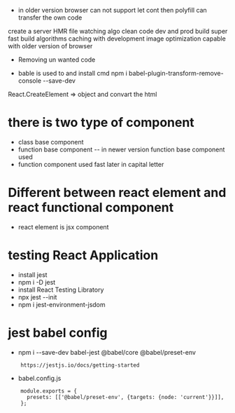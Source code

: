 <!-- What do yo mean by polyfill -->

- in older version browser can not support let cont then polyfill can transfer the own code

<!-- what is parcel -->

create a server
HMR
file watching algo
clean code
dev and prod build
super fast build algorithms
caching with development
image optimization
capable with older version of browser

<!-- tree shaking  -->

- Removing un wanted code

<!-- how to remove console log -->

- bable is used to and install cmd
  npm i babel-plugin-transform-remove-console --save-dev

React.CreateElement => object and convart the html

<!-- what is different between html and jsx -->

# there is two type of component

- class base component
- function base component -- in newer version function base component used
- function component used fast later in capital letter

# Different between react element and react functional component

- react element is jsx component

# testing React Application

- install jest
- npm i -D jest
- install React Testing Libratory
- npx jest --init
- npm i jest-environment-jsdom

# jest babel config

- npm i --save-dev babel-jest @babel/core @babel/preset-env

```
    https://jestjs.io/docs/getting-started
```

- babel.config.js

```
    module.exports = {
      presets: [['@babel/preset-env', {targets: {node: 'current'}}]],
    };
```
